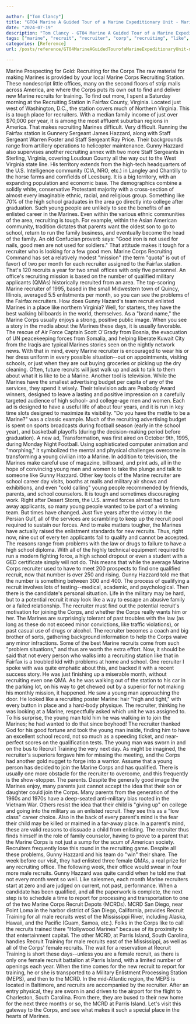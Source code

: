 ```yaml
---

author: ["Tom Clancy"]
title: "GT04 Marine A Guided Tour of a Marine Expeditionary Unit - Marine_split_028.html"
date: "2024-07-19"
description: "Tom Clancy - GT04 Marine A Guided Tour of a Marine Expeditionary Unit"
tags: ["marine", "recruit", "recruiter", "corp", "recruiting", "like", "school", "young", "station", "every", "parent", "training", "year", "hazzard", "gunny", "month", "one", "office", "find", "new", "fairfax", "virginia", "place", "family", "make"]
categories: [Reference]
url: /posts/reference/GT04MarineAGuidedTourofaMarineExpeditionaryUnit-marinesplit028html

---
```



Marine
Prospecting for Gold: Recruiting for the Corps
The raw material for making Marines is provided by your local Marine Corps Recruiting Station. These nondescript little offices, many on the second floors of strip malls across America, are where the Corps puts its own out to find and deliver new Marine recruits for training. To find out more, I spent a Saturday morning at the Recruiting Station in Fairfax County, Virginia. Located just west of Washington, D.C., the station covers much of Northern Virginia. This is a tough place for recruiters. With a median family income of just over $70,000 per year, it is among the most affluent suburban regions in America. That makes recruiting Marines difficult. Very difficult. Running the Fairfax station is Gunnery Sergeant James Hazzard, along with Staff Sergeant Warren Foster and Staff Sergeant Ray Price. Their backgrounds range from artillery operations to helicopter maintenance. Gunny Hazzard also supervises another recruiting annex with two more Staff Sergeants in Sterling, Virginia, covering Loudoun County all the way out to the West Virginia state line. His territory extends from the high-tech headquarters of the U.S. Intelligence community (CIA, NRO, etc.) in Langley and Chantilly to the horse farms and cornfields of Leesburg.
It is a big territory, with an expanding population and economic base. The demographics combine a solidly white, conservative Protestant majority with a cross-section of almost every imaginable ethnic, racial, and religious group. Something like 70% of the high school graduates in the area go directly into college after graduation. Such young people are unlikely to see the benefits of an enlisted career in the Marines. Even within the various ethnic communities of the area, recruiting is tough. For example, within the Asian American community, tradition dictates that parents want the oldest son to go to school, return to run the family business, and eventually become the head of the family. An old Confucian proverb says: "Good iron is not used for nails, good men are not used for soldiers." That attitude makes it tough for a recruiter who is looking for a few good men.
Marine Corps Recruiting Command has set a relatively modest "mission" (the term "quota" is out of favor) of two per month for each recruiter assigned to the Fairfax station. That's 120 recruits a year for two small offices with only five personnel. An office's recruiting mission is based on the number of qualified military applicants (QMAs) historically recruited from an area. The top-scoring Marine recruiter of 1995, based in the small Midwestern town of Quincy, Illinois, averaged 5.5 enlistments per month, so you can see the problems of the Fairfax recruiters.
How does Gunny Hazard's team recruit enlisted Marines in a place like northern Virginia? Well, for starters, they have the best walking billboards in the world, themselves. As a "brand name," the Marine Corps usually enjoys a strong, positive public image. When you see a story in the media about the Marines these days, it is usually favorable. The rescue of Air Force Captain Scott O'Grady from Bosnia, the evacuation of UN peacekeeping forces from Somalia, and helping liberate Kuwait City from the Iraqis are typical Marines stories seen on the nightly network news. With that in mind, every Marine recruiter is encouraged to wear his or her dress uniform in every possible situation--out on appointments, visiting schools, or just when they are out buying groceries or picking up the dry cleaning. Often, future recruits will just walk up and ask to talk to them about what it is like to be a Marine.
Another tool is television. While the Marines have the smallest advertising budget per capita of any of the services, they spend it wisely. Their television ads are Peabody Award winners, designed to leave a lasting and positive impression on a carefully targeted audience of high school- and college-age men and women. Each ad is designed to have a useful life of about four years, and it is run in key time slots designed to maximize its visibility. "Do you have the mettle to be a Marine?" was a classic example.
Much of the recruiting advertising budget is spent on sports broadcasts during football season (early in the school year), and basketball playoffs (during the decision-making period before graduation). A new ad, Transformation, was first aired on October 9th, 1995, during Monday Night Football. Using sophisticated computer animation and "morphing," it symbolized the mental and physical challenges overcome in transforming a young civilian into a Marine.
In addition to television, the Marines make careful use of magazine, billboard, and print ads, all in the hope of convincing young men and women to take the plunge and talk to someone like Gunny Hazzard. Other key tools of the Marine recruiter are school career day visits, booths at malls and military air shows and exhibitions, and even "cold calling" young people recommended by friends, parents, and school counselors.
It is tough and sometimes discouraging work. Right after Desert Storm, the U.S. armed forces almost had to turn away applicants, so many young people wanted to be part of a winning team. But times have changed. Just five years after the victory in the Persian Gulf, all of the services are scrambling to keep up the recruit pool required to sustain our forces. And to make matters tougher, the Marines have actually raised the enlistment standards for new recruits. Thus, right now, nine out of every ten applicants fail to qualify and cannot be accepted. The reasons range from problems with the law or drugs to failure to have a high school diploma. With all of the highly technical equipment required to run a modern fighting force, a high school dropout or even a student with a GED certificate simply will not do. This means that while the average Marine Corps recruiter used to have to meet 200 prospects to find one qualified recruit, now that number is over 250 and rising. Gunny Hazzard told me that the number is something between 300 and 400.
The process of qualifying a recruit involves lots of testing--medical, academic, and psychological. Then there is the candidate's personal situation. Life in the military may be hard, but to a potential recruit it may look like a way to escape an abusive family or a failed relationship. The recruiter must find out the potential recruit's motivation for joining the Corps, and whether the Corps really wants him or her. The Marines are surprisingly tolerant of past troubles with the law (as long as these do not exceed minor convictions, like traffic violations), or past casual use of drugs or alcohol. The recruiter becomes a coach and big brother of sorts, gathering background information to help the Corps waive any minor infractions. Some of the best Marine recruits come from such "problem situations," and thus are worth the extra effort.
Now, it should be said that not every person who walks into a recruiting station like that in Fairfax is a troubled kid with problems at home and school. One recruiter I spoke with was quite emphatic about this, and backed it with a recent success story. He was just finishing up a miserable month, without recruiting even one QMA. As he was walking out of the station to his car in the parking lot, on his way to get chewed out by a superior for not making his monthly mission, it happened. He saw a young man approaching the door. He looked like a recruiting poster Marine: hair "high and tight," with every button in place and a hard-body physique. The recruiter, thinking he was looking at a Marine, respectfully asked which unit he was assigned to. To his surprise, the young man told him he was walking in to join the Marines; he had wanted to do that since boyhood! The recruiter thanked God for his good fortune and took the young man inside, finding him to have an excellent school record, not so much as a speeding ticket, and near-perfect scores on the qualification tests. The young man was sworn in and on the bus to Recruit Training the very next day. As might be imagined, the recruiter's superiors forgave him for missing the meeting, and the Corps had another gold nugget to forge into a warrior.
Assume that a young person has decided to join the Marine Corps and has qualified. There is usually one more obstacle for the recruiter to overcome, and this frequently is the show-stopper. The parents. Despite the generally good image the Marines enjoy, many parents just cannot accept the idea that their son or daughter could join the Corps. Many parents from the generation of the 1960s and 1970s have a deep-seated anti-military bias rooted in the Vietnam War. Others resist the idea that their child is "giving up" on college and going into the military as an enlisted recruit. They see this as a "low class" career choice. Also in the back of every parent's mind is the fear their child may be killed or maimed in a far-away place. In a parent's mind, these are valid reasons to dissuade a child from enlisting. The recruiter thus finds himself in the role of family counselor, having to prove to a parent that the Marine Corps is not just a sump for the scum of American society. Recruiters frequently lose this round in the recruiting game.
Despite all these problems, Gunny Hazzard and his team do "win" their share. The week before our visit, they had enlisted three female QMAs, a real prize for any recruiting office. The following week, their office would swear in four more male recruits. Gunny Hazzard was quite candid when he told me that not every month went so well. Like salesmen, each month Marine recruiters start at zero and are judged on current, not past, performance.
When a candidate has been qualified, and all the paperwork is complete, the next step is to schedule a time to report for processing and transportation to one of the two Marine Corps Recruit Depots (MCRDs). MCRD San Diego, near Point Loma in the harbor district of San Diego, California, provides Recruit Training for all male recruits west of the Mississippi River, including Alaska, Hawaii, and the Pacific (Guam, Samoa, etc.). Folks in the Corps like to call the recruits trained there "Hollywood Marines" because of its proximity to that entertainment capital. The other MCRD, at Parris Island, South Carolina, handles Recruit Training for male recruits east of the Mississippi, as well as all of the Corps' female recruits.
The wait for a reservation at Recruit Training is short these days--unless you are a female recruit, as there is only one female recruit battalion at Parris Island, with a limited number of openings each year. When the time comes for the new recruit to report for training, he or she is transported to a Military Enlistment Processing Station (MEPS), and then to the MCRD. In the mid-Atlantic region, the MEPS is located in Baltimore, and recruits are accompanied by the recruiter. After an entry physical, they are sworn in and driven to the airport for the flight to Charleston, South Carolina. From there, they are bused to their new home for the next three months or so, the MCRD at Parris Island. Let's visit this gateway to the Corps, and see what makes it such a special place in the hearts of Marines.
